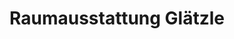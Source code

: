 ---
title: "Raumausstattung Glätzle"
url: /tannheim/raumausstattung-glaetzle/
shop: Raumausstattung
---